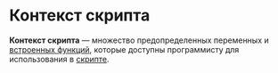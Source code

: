# Контекст скрипта

**Контекст скрипта** — множество предопределенных переменных и [встроенных функций](/ride/functions/built-in-functions.md), которые доступны программисту для использования в [скрипте](/ride/script.md).
